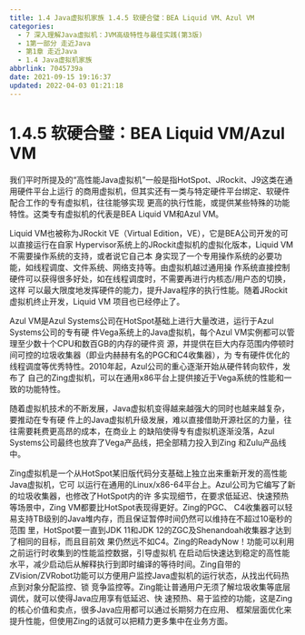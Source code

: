 ```yaml
---
title: 1.4 Java虚拟机家族 1.4.5 软硬合璧：BEA Liquid VM、Azul VM
categories: 
  - 7 深入理解Java虛拟机：JVM高级特性与最佳实践(第3版)
  - 1第一部分 走近Java
  - 第1章 走近Java
  - 1.4 Java虚拟机家族
abbrlink: 7045739a
date: 2021-09-15 19:16:37
updated: 2022-04-03 01:21:18
---
```

# 1.4.5 软硬合璧：BEA Liquid VM/Azul VM
我们平时所提及的“高性能Java虚拟机”一般是指HotSpot、JRockit、J9这类在通用硬件平台上运行 的商用虚拟机，但其实还有一类与特定硬件平台绑定、软硬件配合工作的专有虚拟机，往往能够实现 更高的执行性能，或提供某些特殊的功能特性。这类专有虚拟机的代表是BEA Liquid VM和Azul VM。

Liquid VM也被称为JRockit VE（Virtual Edition，VE），它是BEA公司开发的可以直接运行在自家 Hypervisor系统上的JRockit虚拟机的虚拟化版本，Liquid VM不需要操作系统的支持，或者说它自己本 身实现了一个专用操作系统的必要功能，如线程调度、文件系统、网络支持等。由虚拟机越过通用操 作系统直接控制硬件可以获得很多好处，如在线程调度时，不需要再进行内核态/用户态的切换，这样 可以最大限度地发挥硬件的能力，提升Java程序的执行性能。随着JRockit虚拟机终止开发，Liquid VM 项目也已经停止了。

Azul VM是Azul Systems公司在HotSpot基础上进行大量改进，运行于Azul Systems公司的专有硬 件Vega系统上的Java虚拟机，每个Azul VM实例都可以管理至少数十个CPU和数百GB的内存的硬件资 源，并提供在巨大内存范围内停顿时间可控的垃圾收集器（即业内赫赫有名的PGC和C4收集器），为 专有硬件优化的线程调度等优秀特性。2010年起，Azul公司的重心逐渐开始从硬件转向软件，发布了 自己的Zing虚拟机，可以在通用x86平台上提供接近于Vega系统的性能和一致的功能特性。

随着虚拟机技术的不断发展，Java虚拟机变得越来越强大的同时也越来越复杂，要推动在专有硬 件上的Java虚拟机升级发展，难以直接借助开源社区的力量，往往需要耗费更高昂的成本，在商业上 的缺陷使得专有虚拟机逐渐没落，Azul Systems公司最终也放弃了Vega产品线，把全部精力投入到Zing 和Zulu产品线中。

Zing虚拟机是一个从HotSpot某旧版代码分支基础上独立出来重新开发的高性能Java虚拟机，它可 以运行在通用的Linux/x86-64平台上。Azul公司为它编写了新的垃圾收集器，也修改了HotSpot内的许 多实现细节，在要求低延迟、快速预热等场景中，Zing VM都要比HotSpot表现得更好。Zing的PGC、 C4收集器可以轻易支持TB级别的Java堆内存，而且保证暂停时间仍然可以维持在不超过10毫秒的范围 里，HotSpot要一直到JDK 11和JDK 12的ZGC及Shenandoah收集器才达到了相同的目标，而且目前效 果仍然远不如C4。Zing的ReadyNow！功能可以利用之前运行时收集到的性能监控数据，引导虚拟机 在启动后快速达到稳定的高性能水平，减少启动后从解释执行到即时编译的等待时间。Zing自带的 ZVision/ZVRobot功能可以方便用户监控Java虚拟机的运行状态，从找出代码热点到对象分配监控、锁 竞争监控等。Zing能让普通用户无须了解垃圾收集等底层调优，就可以使得Java应用享有低延迟、快 速预热、易于监控的功能，这是Zing的核心价值和卖点，很多Java应用都可以通过长期努力在应用、 框架层面优化来提升性能，但使用Zing的话就可以把精力更多集中在业务方面。
